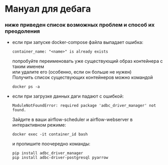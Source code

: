# Мануал для дебага
### ниже приведен список возможных проблем и способ их преодоления

- если при запуске docker-compose файла выпадает ошибка:
    ```
    container_name: "<name>" is already exists
    ```
    попробуйте переименовать уже существующий образ контейнера с таким именем \
    или удалите его (особенно, если он больше не нужен) \
    Получить список существующих контейнеров можно командой
    ```
    docker ps -a
    ```
  
- если при загрузке данных даги падают с ошибкой:
  ```
  ModuleNotFoundError: required package 'adbc_driver_manager' not found.
  ```
  Зайдите в ваши airflow-scheduler и airflow-webserver в интерактивном режиме:
  ```
  docker exec -it container_id bash
  ```
  и пропишите поочередно команды:
  ```
  pip install adbc_driver_manager
  pip install adbc-driver-postgresql pyarrow
  ```